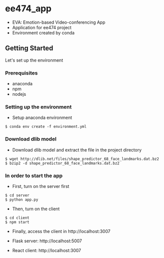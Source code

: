 # ee474_app

- EVA: Emotion-based Video-conferencing App
- Application for ee474 project
- Environment created by conda


## Getting Started

Let's set up the environment

### Prerequisites

- anaconda
- npm
- nodejs

### Setting up the environment
- Setup anaconda environment
```
$ conda env create -f environment.yml
```

### Download dlib model
- Download dlib model and extract the file in the project directory
```
$ wget http://dlib.net/files/shape_predictor_68_face_landmarks.dat.bz2
$ bzip2 -d shape_predictor_68_face_landmarks.dat.bz2
```

### In order to start the app
- First, turn on the server first
```
$ cd server
$ python app.py
```
- Then, turn on the client
```
$ cd client
$ npm start
```
- Finally, access the client in http://localhost:3007

- Flask server: http://localhost:5007
- React client: http://localhost:3007
